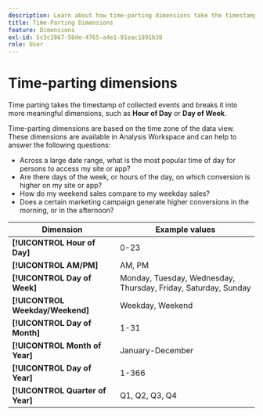 ```yaml
---
description: Learn about how time-parting dimensions take the timestamp of collected events and breaks it into more meaningful dimensions, such as Hour of Day or Day of Week.
title: Time-Parting Dimensions
feature: Dimensions
exl-id: 5c3c2867-58de-4765-a4e1-91eac1891b38
role: User
---
```

# Time-parting dimensions

Time parting takes the timestamp of collected events and breaks it into more meaningful dimensions, such as **Hour of Day** or **Day of Week**.

Time-parting dimensions are based on the time zone of the data view. These dimensions are available in Analysis Workspace and can help to answer the following questions:

* Across a large date range, what is the most popular time of day for persons to access my site or app? 
* Are there days of the week, or hours of the day, on which conversion is higher on my site or app? 
* How do my weekend sales compare to my weekday sales? 
* Does a certain marketing campaign generate higher conversions in the morning, or in the afternoon?

| Dimension | Example values |
|--- |--- |
|**[!UICONTROL Hour of Day]**|0-23|
|**[!UICONTROL AM/PM]**|AM, PM|
|**[!UICONTROL Day of Week]**|Monday, Tuesday, Wednesday, Thursday, Friday, Saturday, Sunday|
|**[!UICONTROL Weekday/Weekend]**|Weekday, Weekend|
|**[!UICONTROL Day of Month]**|1-31|
|**[!UICONTROL Month of Year]**|January-December|
|**[!UICONTROL Day of Year]**|1-366|
|**[!UICONTROL Quarter of Year]**|Q1, Q2, Q3, Q4|
